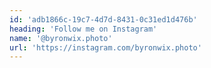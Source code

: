 ```yaml
---
id: 'adb1866c-19c7-4d7d-8431-0c31ed1d476b'
heading: 'Follow me on Instagram'
name: '@byronwix.photo'
url: 'https://instagram.com/byronwix.photo'
---
```

